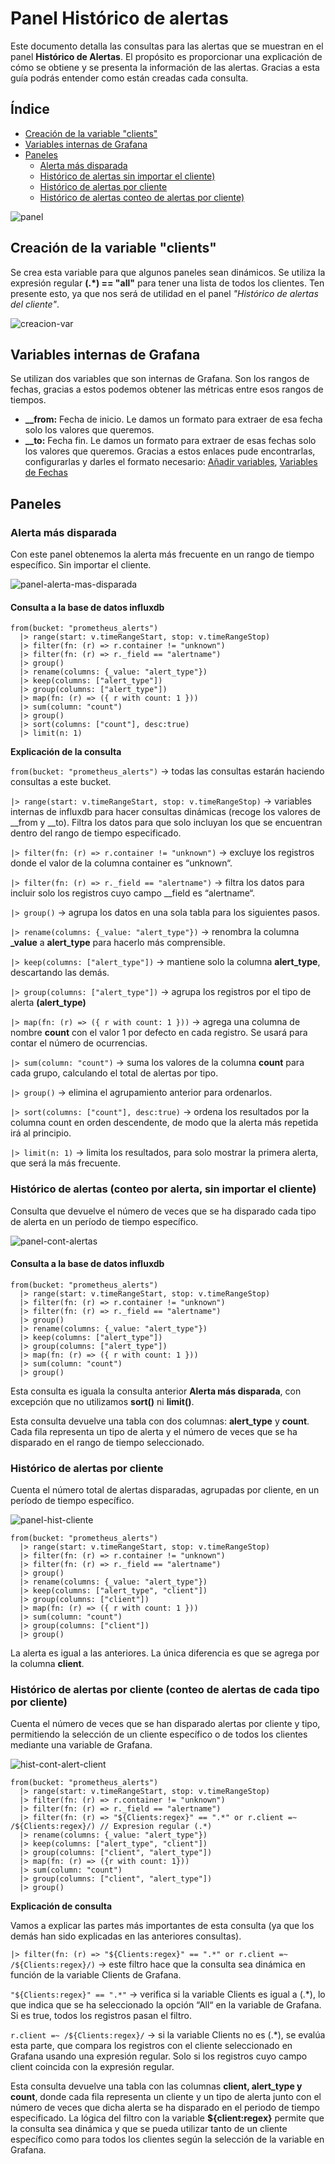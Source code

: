 # Panel Histórico de alertas
Este documento detalla las consultas para las alertas que se muestran en el panel **Histórico de Alertas**. El propósito es proporcionar una explicación de cómo se obtiene y se presenta la información de las alertas. Gracias a esta guía podrás entender como están creadas cada consulta.
## Índice
- [Creación de la variable "clients"](#creacion-de-la-variable-clients)
- [Variables internas de Grafana](#variables-internas-de-grafana)
- [Paneles](#paneles)
  - [Alerta más disparada](#alerta-mas-disparada)
  - [Histórico de alertas sin importar el cliente)](#historico-de-alertas-sin-importar-el-cliente)
  - [Histórico de alertas por cliente](historico-de-alertas-por-cliente)
  - [Histórico de alertas conteo de alertas por cliente)](historico-de-alertas-conteo-de-alertas-por-cliente)


![panel](https://github.com/user-attachments/assets/10f44d3a-c026-48b4-8aef-bb5c0b489f07)

## Creación de la variable "clients"
Se crea esta variable para que algunos paneles sean dinámicos. Se utiliza la expresión regular **(.*) == "all"** para tener una lista de todos los clientes. Ten presente esto, ya que nos será de utilidad en el panel *"Histórico de alertas del cliente"*.

![creacion-var](https://github.com/user-attachments/assets/ddf230ab-f536-45ce-a3f7-2f63c55816c9)

## Variables internas de Grafana
Se utilizan dos variables que son internas de Grafana. Son los rangos de fechas, gracias a estos podemos obtener las métricas entre esos rangos de tiempos.

* **__from:** Fecha de inicio. Le damos un formato para extraer de esa fecha solo los valores que queremos.
* **__to:** Fecha fin. Le damos un formato para extraer de esas fechas solo los valores que queremos. Gracias a estos enlaces pude encontrarlas, configurarlas y darles el formato necesario:
  [Añadir variables](https://grafana.com/docs/grafana/latest/dashboards/variables/add-template-variables/#__from-and-__to),
  [Variables de Fechas](https://momentjs.com/docs/#/displaying/)

## Paneles

### Alerta más disparada
Con este panel obtenemos la alerta más frecuente en un rango de tiempo específico. Sin importar el cliente.

![panel-alerta-mas-disparada](https://github.com/user-attachments/assets/db5ac9f0-40b6-4a87-afc6-0725be3b4fd7)

#### Consulta a la base de datos influxdb
```text
from(bucket: "prometheus_alerts")
  |> range(start: v.timeRangeStart, stop: v.timeRangeStop)
  |> filter(fn: (r) => r.container != "unknown")
  |> filter(fn: (r) => r._field == "alertname")
  |> group()
  |> rename(columns: {_value: "alert_type"})
  |> keep(columns: ["alert_type"])
  |> group(columns: ["alert_type"])
  |> map(fn: (r) => ({ r with count: 1 }))
  |> sum(column: "count")
  |> group()
  |> sort(columns: ["count"], desc:true)
  |> limit(n: 1)
```
**Explicación de la consulta**

```from(bucket: "prometheus_alerts")``` → todas las consultas estarán haciendo consultas a este bucket.  

```|> range(start: v.timeRangeStart, stop: v.timeRangeStop)``` → variables internas de influxdb para hacer consultas dinámicas (recoge los valores de __from y __to).  Filtra los datos para que solo incluyan los que se encuentran dentro del rango de tiempo especificado.

```|> filter(fn: (r) => r.container != "unknown")``` → excluye los registros donde el valor de la columna container es “unknown“.

```|> filter(fn: (r) => r._field == "alertname")``` → filtra los datos para incluir solo los registros cuyo campo __field es “alertname“.

```|> group()``` → agrupa los datos en una sola tabla para los siguientes pasos.

```|> rename(columns: {_value: "alert_type"})``` → renombra la columna **_value** a **alert_type** para hacerlo más comprensible.

```|> keep(columns: ["alert_type"])``` → mantiene solo la columna **alert_type**, descartando las demás.

```|> group(columns: ["alert_type"])``` → agrupa los registros por el tipo de alerta **(alert_type)**

```|> map(fn: (r) => ({ r with count: 1 }))``` → agrega una columna de nombre **count** con el valor 1 por defecto en cada registro. Se usará para contar el número de ocurrencias.

```|> sum(column: "count")``` → suma los valores de la columna **count** para cada grupo, calculando el total de alertas por tipo.

```|> group()``` → elimina el agrupamiento anterior para ordenarlos.

```|> sort(columns: ["count"], desc:true)``` → ordena los resultados por la columna count en orden descendente, de modo que la alerta más repetida irá al principio.

```|> limit(n: 1)``` → limita los resultados, para solo mostrar la primera alerta, que será la más frecuente.

### Histórico de alertas (conteo por alerta, sin importar el cliente)
Consulta que devuelve el número de veces que se ha disparado cada tipo de alerta en un período de tiempo específico. 

![panel-cont-alertas](https://github.com/user-attachments/assets/aee5456a-8855-4a19-a7ec-31f98c1396c2)

#### Consulta a la base de datos influxdb
```text
from(bucket: "prometheus_alerts")
  |> range(start: v.timeRangeStart, stop: v.timeRangeStop)
  |> filter(fn: (r) => r.container != "unknown")
  |> filter(fn: (r) => r._field == "alertname")
  |> group()
  |> rename(columns: {_value: "alert_type"})
  |> keep(columns: ["alert_type"])
  |> group(columns: ["alert_type"])
  |> map(fn: (r) => ({ r with count: 1 }))
  |> sum(column: "count")
  |> group()
```

Esta consulta es iguala la consulta anterior **Alerta más disparada**, con excepción que no utilizamos **sort()** ni **limit()**.

Esta consulta devuelve una tabla con dos columnas: **alert_type** y **count**. Cada fila representa un tipo de alerta y el número de veces que se ha disparado en el rango de tiempo seleccionado.

### Histórico de alertas por cliente
Cuenta el número total de alertas disparadas, agrupadas por cliente, en un período de tiempo específico.

![panel-hist-cliente](https://github.com/user-attachments/assets/06e8603d-1fa1-47e5-969b-23ec8f87d2da)

```text
from(bucket: "prometheus_alerts")
  |> range(start: v.timeRangeStart, stop: v.timeRangeStop)
  |> filter(fn: (r) => r.container != "unknown")
  |> filter(fn: (r) => r._field == "alertname")
  |> group()
  |> rename(columns: {_value: "alert_type"})
  |> keep(columns: ["alert_type", "client"])
  |> group(columns: ["client"])
  |> map(fn: (r) => ({ r with count: 1 }))
  |> sum(column: "count")
  |> group(columns: ["client"])
  |> group()
```

La alerta es igual a las anteriores. La única diferencia es que se agrega por la columna **client**.

### Histórico de alertas por cliente (conteo de alertas de cada tipo por cliente)

Cuenta el número de veces que se han disparado alertas por cliente y tipo, permitiendo la selección de un cliente específico o de todos los clientes mediante una variable de Grafana.

![hist-cont-alert-client](https://github.com/user-attachments/assets/1e9d637a-fd3e-4dde-950a-75f155cf739d)

```text
from(bucket: "prometheus_alerts")
  |> range(start: v.timeRangeStart, stop: v.timeRangeStop)
  |> filter(fn: (r) => r.container != "unknown")
  |> filter(fn: (r) => r._field == "alertname")
  |> filter(fn: (r) => "${Clients:regex}" == ".*" or r.client =~ /${Clients:regex}/) // Expresion regular (.*)
  |> rename(columns: {_value: "alert_type"})
  |> keep(columns: ["alert_type", "client"])
  |> group(columns: ["client", "alert_type"])
  |> map(fn: (r) => ({r with count: 1}))
  |> sum(column: "count")
  |> group(columns: ["client", "alert_type"])
  |> group()
```

**Explicación de consulta**

Vamos a explicar las partes más importantes de esta consulta (ya que los demás han sido explicadas en las anteriores consultas).

```|> filter(fn: (r) => "${Clients:regex}" == ".*" or r.client =~ /${Clients:regex}/)``` → este filtro hace que la consulta sea dinámica en función de la variable Clients de Grafana.

```"${Clients:regex}" == ".*"``` → verifica si la variable Clients es igual a (.*), lo que indica que se ha seleccionado la opción “All“ en la variable de Grafana. Si es true, todos los registros pasan el filtro. 

```r.client =~ /${Clients:regex}/``` → si la variable Clients no es (.*), se evalúa esta parte, que compara los registros con el cliente seleccionado en Grafana usando una expresión regular. Solo si los registros cuyo campo client coincida con la expresión regular.

Esta consulta devuelve una tabla con las columnas **client, alert_type y count**, donde cada fila representa un cliente y un tipo de alerta junto con el número de veces que dicha alerta se ha disparado en el periodo de tiempo especificado. La lógica del filtro con la variable **${client:regex}** permite que la consulta sea dinámica y que se pueda utilizar tanto de un cliente específico como para todos los clientes según la selección de la variable en Grafana.
